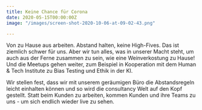```yaml
---
title: Keine Chance für Corona
date: 2020-05-15T00:00:00Z
image: "/images/screen-shot-2020-10-06-at-09-02-43.png"

---
```

Von zu Hause aus arbeiten. Abstand halten, keine High-Fives. Das ist ziemlich schwer für uns. Aber wir tun alles, was in unserer Macht steht, um auch aus der Ferne zusammen zu sein, wie eine Weinverkostung zu Hause! Und die Meetups gehen weiter, zum Beispiel in Kooperation mit dem Human & Tech Institute zu Bias Testing und Ethik in der KI. 

Wir stellen fest, dass wir mit unserem geräumigen Büro die Abstandsregeln leicht einhalten können und so wird die consultancy Welt auf den Kopf gestellt. Statt beim Kunden zu arbeiten, kommen Kunden und ihre Teams zu uns - um sich endlich wieder live zu sehen.
